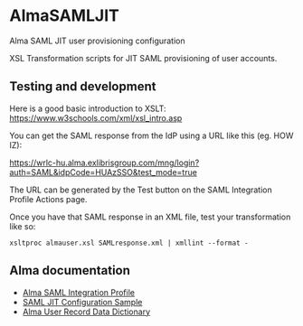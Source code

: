# AlmaSAMLJIT
Alma SAML JIT user provisioning configuration

XSL Transformation scripts for JIT SAML provisioning of user accounts.

## Testing and development
Here is a good basic introduction to XSLT: https://www.w3schools.com/xml/xsl_intro.asp

You can get the SAML response from the IdP using a URL like this (eg. HOW IZ):

https://wrlc-hu.alma.exlibrisgroup.com/mng/login?auth=SAML&idpCode=HUAzSSO&test_mode=true

The URL can be generated by the Test button on the SAML Integration Profile Actions page.

Once you have that SAML response in an XML file, test your transformation like so:
```
xsltproc almauser.xsl SAMLresponse.xml | xmllint --format -
```

## Alma documentation
* [Alma SAML Integration Profile](https://knowledge.exlibrisgroup.com/Alma/Product_Documentation/010Alma_Online_Help_(English)/090Integrations_with_External_Systems/060Authentication/020SAML-Based_Single_Sign-On_Sign-Off)
* [SAML JIT Configuration Sample](https://developers.exlibrisgroup.com/blog/saml-jit-just-in-time-configuration-sample/)
* [Alma User Record Data Dictionary](https://developers.exlibrisgroup.com/alma/apis/docs/xsd/rest_user.xsd/)

